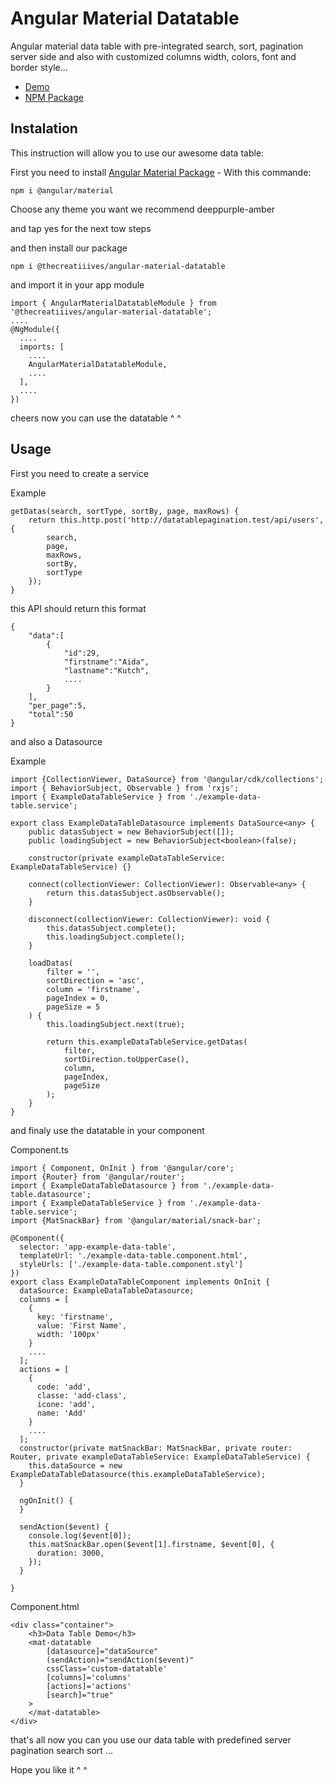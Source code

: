 # Angular Material Datatable

Angular material data table with pre-integrated search, sort, pagination server side and also with customized columns width, colors, font and border style...

* [Demo](https://datatable-demo.herokuapp.com/)
* [NPM Package](https://www.npmjs.com/package/@thecreatiiives/angular-material-datatable)

## Instalation

This instruction will allow you to use our awesome data table:

First you need to install 
[Angular Material Package](https://www.npmjs.com/package/@angular/material) - With this commande:

```
npm i @angular/material
```

Choose any theme you want we recommend deeppurple-amber

and tap yes for the next tow steps

and then install our package

```
npm i @thecreatiiives/angular-material-datatable
```

and import it in your app module
```
import { AngularMaterialDatatableModule } from '@thecreatiiives/angular-material-datatable';
....
@NgModule({
  ....
  imports: [
    ....
    AngularMaterialDatatableModule,
    ....
  ],
  ....
})
```

cheers now you can use the datatable ^ ^

## Usage

First you need to create a service

Example

```
getDatas(search, sortType, sortBy, page, maxRows) {
    return this.http.post('http://datatablepagination.test/api/users', {
        search,
        page,
        maxRows,
        sortBy,
        sortType
    });
}
```

this API should return this format

```
{
    "data":[
        {
            "id":29,
            "firstname":"Aida",
            "lastname":"Kutch",
            ....
        }
    ],
    "per_page":5,
    "total":50
}
```

and also a Datasource

Example

```
import {CollectionViewer, DataSource} from '@angular/cdk/collections';
import { BehaviorSubject, Observable } from 'rxjs';
import { ExampleDataTableService } from './example-data-table.service';

export class ExampleDataTableDatasource implements DataSource<any> {
    public datasSubject = new BehaviorSubject([]);
    public loadingSubject = new BehaviorSubject<boolean>(false);

    constructor(private exampleDataTableService: ExampleDataTableService) {}

    connect(collectionViewer: CollectionViewer): Observable<any> {
        return this.datasSubject.asObservable();
    }

    disconnect(collectionViewer: CollectionViewer): void {
        this.datasSubject.complete();
        this.loadingSubject.complete();
    }

    loadDatas(
        filter = '',
        sortDirection = 'asc',
        column = 'firstname',
        pageIndex = 0,
        pageSize = 5
    ) {
        this.loadingSubject.next(true);

        return this.exampleDataTableService.getDatas(
            filter,
            sortDirection.toUpperCase(),
            column,
            pageIndex,
            pageSize
        );
    }
}
```

and finaly use the datatable in your component

Component.ts
```
import { Component, OnInit } from '@angular/core';
import {Router} from '@angular/router';
import { ExampleDataTableDatasource } from './example-data-table.datasource';
import { ExampleDataTableService } from './example-data-table.service';
import {MatSnackBar} from '@angular/material/snack-bar';

@Component({
  selector: 'app-example-data-table',
  templateUrl: './example-data-table.component.html',
  styleUrls: ['./example-data-table.component.styl']
})
export class ExampleDataTableComponent implements OnInit {
  dataSource: ExampleDataTableDatasource;
  columns = [
    {
      key: 'firstname',
      value: 'First Name',
      width: '100px'
    }
    ....
  ];
  actions = [
    {
      code: 'add',
      classe: 'add-class',
      icone: 'add',
      name: 'Add'
    }
    ....
  ];
  constructor(private matSnackBar: MatSnackBar, private router: Router, private exampleDataTableService: ExampleDataTableService) {
    this.dataSource = new ExampleDataTableDatasource(this.exampleDataTableService);
  }

  ngOnInit() {
  }

  sendAction($event) {
    console.log($event[0]);
    this.matSnackBar.open($event[1].firstname, $event[0], {
      duration: 3000,
    });
  }

}
```

Component.html

```
<div class="container">
    <h3>Data Table Demo</h3>
    <mat-datatable
        [datasource]="dataSource"
        (sendAction)="sendAction($event)"
        cssClass='custom-datatable'
        [columns]='columns'
        [actions]='actions'
        [search]="true"
    >
    </mat-datatable>
</div>
```

that's all now you can you use our data table with predefined server pagination search sort ...

Hope you like it ^ ^